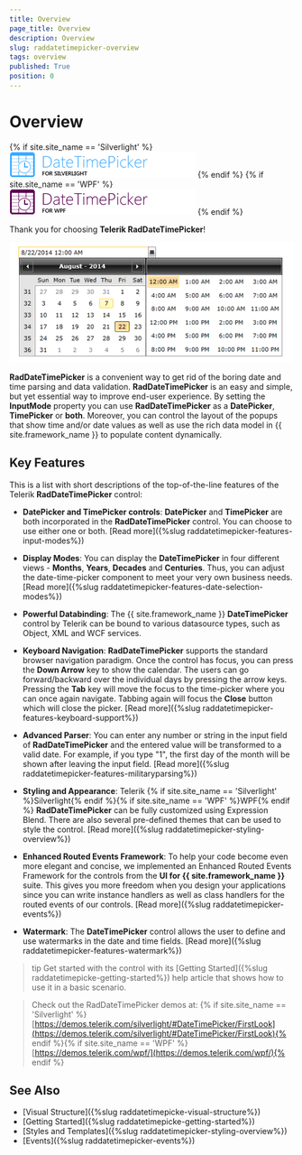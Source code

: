 ```yaml
---
title: Overview
page_title: Overview
description: Overview
slug: raddatetimepicker-overview
tags: overview
published: True
position: 0
---
```


# Overview

{% if site.site_name == 'Silverlight' %}
![RadDateTimePicker for Silverlight Icon](images/RadDateTimePicker_Overview_01.png)
{% endif %}
{% if site.site_name == 'WPF' %}
![RadDateTimePicker for WPF Icon](images/RadDateTimePicker_Overview_01_WPF.png)
{% endif %}

Thank you for choosing __Telerik RadDateTimePicker__!        

![Rad Date Time Picker Overview](images/RadDateTimePicker_Overview_02.png)

__RadDateTimePicker__ is a convenient way to get rid of the boring date and time parsing and data validation. __RadDateTimePicker__ is an easy and simple, but yet essential way to improve end-user experience. By setting the **InputMode** property you can use __RadDateTimePicker__ as a __DatePicker__, __TimePicker__ or __both__. Moreover, you can control the layout of the popups that show time and/or date values as well as use the rich data model in {{ site.framework_name }} to populate content dynamically.

## Key Features

This is a list with short descriptions of the top-of-the-line features of the Telerik __RadDateTimePicker__ control:        

* __DatePicker and TimePicker controls__: __DatePicker__ and __TimePicker__ are both incorporated in the __RadDateTimePicker__ control. You can choose to use either one or both. [Read more]({%slug raddatetimepicker-features-input-modes%})

* __Display Modes__: You can display the __DateTimePicker__ in four different views - **Months**, **Years**, **Decades** and **Centuries**. Thus, you can adjust the date-time-picker component to meet your very own business needs. [Read more]({%slug raddatetimepicker-features-date-selection-modes%})

* __Powerful Databinding__: The {{ site.framework_name }} __DateTimePicker__ control by Telerik can be bound to various datasource types, such as Object, XML and WCF services.          

* __Keyboard Navigation__: __RadDateTimePicker__ supports the standard browser navigation paradigm. Once the control has focus, you can press the **Down Arrow** key to show the calendar. The users can go forward/backward over the individual days by pressing the arrow keys. Pressing the **Tab** key will move the focus to the time-picker where you can once again navigate. Tabbing again will focus the **Close** button which will close the picker. [Read more]({%slug raddatetimepicker-features-keyboard-support%})

* __Advanced Parser__: You can enter any number or string in the input field of __RadDateTimePicker__ and the entered value will be transformed to a valid date.  For example, if you type "1", the first day of the month will be shown after leaving the input field. [Read more]({%slug raddatetimepicker-features-militaryparsing%})

* __Styling and Appearance__: Telerik {% if site.site_name == 'Silverlight' %}Silverlight{% endif %}{% if site.site_name == 'WPF' %}WPF{% endif %} __RadDateTimePicker__ can be fully customized using Expression Blend. There are also several pre-defined themes that can be used to style the control. [Read more]({%slug raddatetimepicker-styling-overview%})

* __Enhanced Routed Events Framework__: To help your code become even more elegant and concise, we implemented an Enhanced Routed Events Framework for the controls from the __UI for {{ site.framework_name }}__ suite.  This gives you more freedom when you design your applications since you can write instance handlers as well as class handlers for the routed events of our controls. [Read more]({%slug raddatetimepicker-events%})

* __Watermark__: The __DateTimePicker__ control allows the user to define and use watermarks in the date and time fields. [Read more]({%slug raddatetimepicker-features-watermark%})

>tip Get started with the control with its [Getting Started]({%slug raddatetimepicke-getting-started%}) help article that shows how to use it in a basic scenario.

>Check out the RadDateTimePicker demos at: {% if site.site_name == 'Silverlight' %}[https://demos.telerik.com/silverlight/#DateTimePicker/FirstLook](https://demos.telerik.com/silverlight/#DateTimePicker/FirstLook){% endif %}{% if site.site_name == 'WPF' %}[https://demos.telerik.com/wpf/](https://demos.telerik.com/wpf/){% endif %}

## See Also

* [Visual Structure]({%slug raddatetimepicke-visual-structure%})
* [Getting Started]({%slug raddatetimepicke-getting-started%})
* [Styles and Templates]({%slug raddatetimepicker-styling-overview%})
* [Events]({%slug raddatetimepicker-events%})
